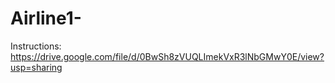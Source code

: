 # Airline1-
Instructions: https://drive.google.com/file/d/0BwSh8zVUQLImekVxR3lNbGMwY0E/view?usp=sharing
